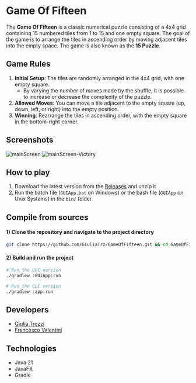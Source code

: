# Game Of Fifteen

The **Game Of Fifteen** is a classic numerical puzzle consisting of a 4x4 grid containing 15 numbered tiles from 1 to 15 and one empty square. The goal of the game is to arrange the tiles in ascending order by moving adjacent tiles into the empty space. The game is also known as the **15 Puzzle**.

## Game Rules

1. **Initial Setup**: The tiles are randomly arranged in the 4x4 grid, with one empty square.
   - By varying the number of moves made by the shuffle, it is possible to increase or decrease the complexity of the puzzle.
2. **Allowed Moves**: You can move a tile adjacent to the empty square (up, down, left, or right) into the empty position.
3. **Winning**: Rearrange the tiles in ascending order, with the empty square in the bottom-right corner.

## Screenshots
![mainScreen](https://github.com/user-attachments/assets/f901fcd8-cdf0-4619-b857-44b2106fb400)
![mainScreen-Victory](https://github.com/user-attachments/assets/75432907-b4d6-4d5b-8e67-aa66300cb960)

## How to play
1) Download the latest version from the [Releases](https://github.com/GiuliaTrz/GameOfFifteen/releases) and unzip it
2) Run the batch file (`GUIApp.bat` on Windows) or the bash file (`GUIApp` on Unix Systems) in the `bin/` folder

## Compile from sources
#### 1) Clone the repository and navigate to the project directory
```bash
git clone https://github.com/GiuliaTrz/GameOfFifteen.git && cd GameOfFifteen/GameOfFifteen
```

#### 2) Build and run the project
```bash
# Run the GUI version
./gradlew :GUIApp:run

# Run the CLI version
./gradlew :app:run
```

## Developers
- [Giulia Trozzi](https://github.com/GiuliaTrz)
- [Francesco Valentini](https://github.com/FrancescoValentini)

## Technologies
- Java 21
- JavaFX
- Gradle


